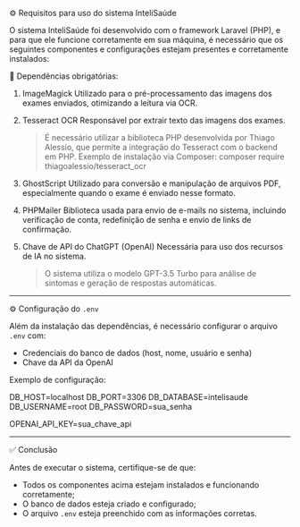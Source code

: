 ⚙️ Requisitos para uso do sistema InteliSaúde

O sistema InteliSaúde foi desenvolvido com o framework Laravel (PHP), e para que ele funcione corretamente em sua máquina, é necessário que os seguintes componentes e configurações estejam presentes e corretamente instalados:

🧩 Dependências obrigatórias:

1. ImageMagick
   Utilizado para o pré-processamento das imagens dos exames enviados, otimizando a leitura via OCR.

2. Tesseract OCR
   Responsável por extrair texto das imagens dos exames.

   > É necessário utilizar a biblioteca PHP desenvolvida por Thiago Alessio, que permite a integração do Tesseract com o backend em PHP.
   > Exemplo de instalação via Composer: composer require thiagoalessio/tesseract_ocr

3. GhostScript
   Utilizado para conversão e manipulação de arquivos PDF, especialmente quando o exame é enviado nesse formato.

4. PHPMailer
   Biblioteca usada para envio de e-mails no sistema, incluindo verificação de conta, redefinição de senha e envio de links de confirmação.

5. Chave de API do ChatGPT (OpenAI)
   Necessária para uso dos recursos de IA no sistema.

   > O sistema utiliza o modelo GPT-3.5 Turbo para análise de sintomas e geração de respostas automáticas.

---

⚙️ Configuração do `.env`

Além da instalação das dependências, é necessário configurar o arquivo `.env` com:

* Credenciais do banco de dados (host, nome, usuário e senha)
* Chave da API da OpenAI

Exemplo de configuração:

DB_HOST=localhost
DB_PORT=3306
DB_DATABASE=intelisaude
DB_USERNAME=root
DB_PASSWORD=sua_senha

OPENAI_API_KEY=sua_chave_api

---

✅ Conclusão

Antes de executar o sistema, certifique-se de que:

* Todos os componentes acima estejam instalados e funcionando corretamente;
* O banco de dados esteja criado e configurado;
* O arquivo `.env` esteja preenchido com as informações corretas.

